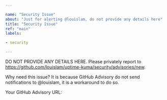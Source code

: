 ```yaml
---

name: "Security Issue"
about: "Just for alerting @louislam, do not provide any details here"
title: "Security Issue"
ref: "main"
labels:

- security

---
```


DO NOT PROVIDE ANY DETAILS HERE. Please privately report to https://github.com/louislam/uptime-kuma/security/advisories/new.


Why need this issue? It is because GitHub Advisory do not send notifications to @louislam, it is a workaround to do so.

Your GitHub Advisory URL:

